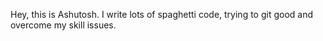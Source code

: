 Hey, this is Ashutosh. I write lots of spaghetti code, trying to git good and overcome my skill issues.
